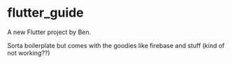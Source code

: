 # flutter_guide

A new Flutter project by Ben. 

Sorta boilerplate but comes with the goodies like firebase and stuff (kind of not working??)
